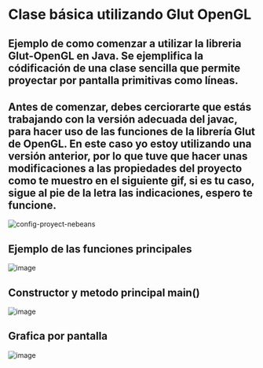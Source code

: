 # Clase básica utilizando Glut OpenGL

## Ejemplo de como comenzar a utilizar la libreria Glut-OpenGL en Java. Se ejemplifica la códificación de una clase sencilla que permite proyectar por pantalla primitivas como líneas.


##  Antes de comenzar, debes cerciorarte que estás trabajando con la versión adecuada del javac, para hacer uso de las funciones de la librería Glut de OpenGL. En este caso yo estoy utilizando una versión anterior, por lo que tuve que hacer unas modificaciones a las propiedades del proyecto como te muestro en el siguiente gif, si es tu caso, sigue al pie de la letra las indicaciones, espero te funcione.

![config-proyect-nebeans](https://user-images.githubusercontent.com/22751324/93706637-bb03c100-faed-11ea-9091-d982a023b34e.gif)



## Ejemplo de las funciones principales 

![image](https://user-images.githubusercontent.com/22751324/93706020-f4393280-fae7-11ea-9c9e-060131d937bb.png)


## Constructor y metodo principal main()

![image](https://user-images.githubusercontent.com/22751324/93706042-1f238680-fae8-11ea-9a46-4e90af6dfb6a.png)


## Grafica por pantalla

![image](https://user-images.githubusercontent.com/22751324/93706059-4c703480-fae8-11ea-9598-91351153da4b.png)
